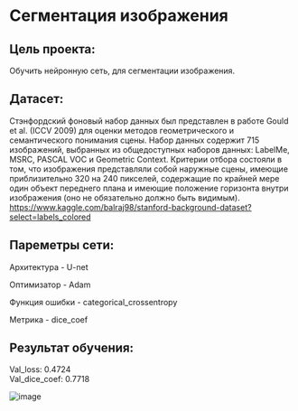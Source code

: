 # Сегментация изображения

## Цель проекта: 
Обучить нейронную сеть, для сегментации изображения.

## Датасет:
Стэнфордский фоновый набор данных был представлен в работе Gould et al. (ICCV 2009) для оценки методов геометрического и семантического понимания сцены. Набор данных содержит 715 изображений, выбранных из общедоступных наборов данных: LabelMe, MSRC, PASCAL VOC и Geometric Context. Критерии отбора состояли в том, что изображения представляли собой наружные сцены, имеющие приблизительно 320 на 240 пикселей, содержащие по крайней мере один объект переднего плана и имеющие положение горизонта внутри изображения (оно не обязательно должно быть видимым). https://www.kaggle.com/balraj98/stanford-background-dataset?select=labels_colored

## Пареметры сети:
Архитектура - U-net

Оптимизатор - Adam

Функция ошибки - categorical_crossentropy 

Метрика - dice_coef

## Результат обучения:
Val_loss: 0.4724  
Val_dice_coef: 0.7718

![image](https://user-images.githubusercontent.com/64748758/131290207-80942757-e90b-4a87-8827-ad9ea7a0224d.png)


